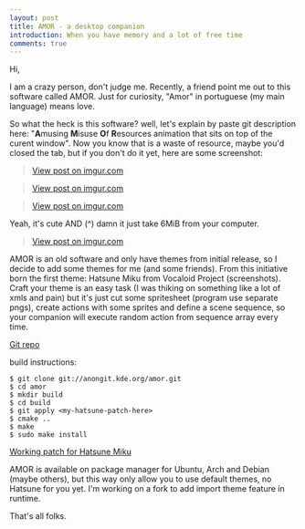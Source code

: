 ```yaml
---
layout: post
title: AMOR - a desktop companion
introduction: When you have memory and a lot of free time
comments: true
---
```


Hi,

I am a crazy person, don't judge me. Recently, a friend point me out to this software called AMOR. Just for curiosity, "Amor" in portuguese (my main language) means love. <i class="em em-love_letter"></i>

So what the heck is this software? well, let's explain by paste git description here: "**A**musing **M**isuse **O**f **R**esources animation that sits on top of the curent window". Now you know that is a waste of resource, maybe you'd closed the tab, but if you don't do it yet, here are some screenshot:

<blockquote class="imgur-embed-pub" lang="en" data-id="4O0rPqc"><a href="//imgur.com/4O0rPqc">View post on imgur.com</a></blockquote><script async src="//s.imgur.com/min/embed.js" charset="utf-8"></script>

<blockquote class="imgur-embed-pub" lang="en" data-id="iQfyRoD"><a href="//imgur.com/iQfyRoD">View post on imgur.com</a></blockquote><script async src="//s.imgur.com/min/embed.js" charset="utf-8"></script>

<blockquote class="imgur-embed-pub" lang="en" data-id="X9MUH1M"><a href="//imgur.com/X9MUH1M">View post on imgur.com</a></blockquote><script async src="//s.imgur.com/min/embed.js" charset="utf-8"></script>

Yeah, it's cute AND (^) damn it just take 6MiB from your computer.

<blockquote class="imgur-embed-pub" lang="en" data-id="RUI1UNO"><a href="//imgur.com/RUI1UNO">View post on imgur.com</a></blockquote><script async src="//s.imgur.com/min/embed.js" charset="utf-8"></script>

AMOR is an old software and only have themes from initial release, so I decide to add some themes for me (and some friends). From this initiative born the first theme: Hatsune Miku from Vocaloid Project (screenshots). Craft your theme is an easy task (I was thiking on something like a lot of xmls and pain) but it's just cut some spritesheet (program use separate pngs), create actions with some sprites and define a scene sequence, so your companion will execute random action from sequence array every time.

[Git repo](https://cgit.kde.org/amor.git)

build instructions:

```
$ git clone git://anongit.kde.org/amor.git
$ cd amor
$ mkdir build
$ cd build
$ git apply <my-hatsune-patch-here>
$ cmake ..
$ make
$ sudo make install
```

[Working patch for Hatsune Miku](https://gist.github.com/StefanYohansson/7980c45feb015ba1193d3d2c3a99540e)

AMOR is available on package manager for Ubuntu, Arch and Debian (maybe others), but this way only allow you to use default themes, no Hatsune for you yet. I'm working on a fork to add import theme feature in runtime.

That's all folks.
